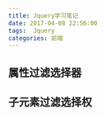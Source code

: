 ```yaml
---
title: Jquery学习笔记
date: 2017-04-08 22:56:00
tags:  Jquery
categories: 前端
---
```


## 属性过滤选择器





## 子元素过滤选择权

